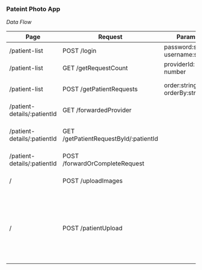 ### Pateint Photo App
*Data Flow*

| Page | Request | Params | Table | Action | Description
| - | - | - | - | - | - |
| /patient-list | POST /login | password:string, username:string | 
| /patient-list | GET /getRequestCount | providerId: number | patientRequest, forwardedRequest
| /patient-list | POST /getPatientRequests | order:string, orderBy:string | patientRequest, patient, forwardedRequest
| /patient-details/:patientId | GET /forwardedProvider |||| returns ldap users
| /patient-details/:patientId | GET /getPatientRequestById/:patientId || patientRequest, patient, patientRequestAssets, comment |
| /patient-details/:patientId | POST /forwardOrCompleteRequest || patientRequest | onSubmit Comment
| / | POST /uploadImages ||| on upload image | adds image to /public/images
| / | POST /patientUpload ||| on submit form | moves image from /public/images to public/#/images. Where # is the next increment in count of moved images

